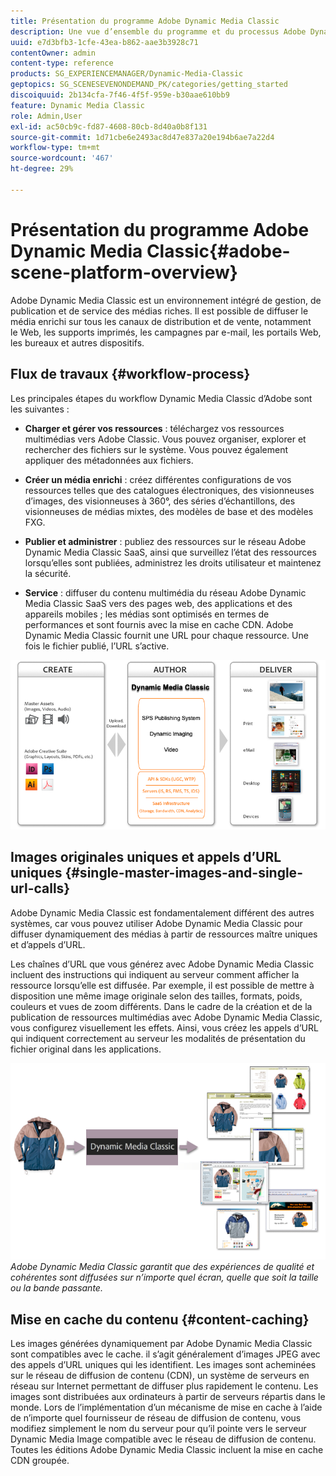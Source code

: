 ```yaml
---
title: Présentation du programme Adobe Dynamic Media Classic
description: Une vue d’ensemble du programme et du processus Adobe Dynamic Media Classic.
uuid: e7d3bfb3-1cfe-43ea-b862-aae3b3928c71
contentOwner: admin
content-type: reference
products: SG_EXPERIENCEMANAGER/Dynamic-Media-Classic
geptopics: SG_SCENESEVENONDEMAND_PK/categories/getting_started
discoiquuid: 2b134cfa-7f46-4f5f-959e-b30aae610bb9
feature: Dynamic Media Classic
role: Admin,User
exl-id: ac50cb9c-fd87-4608-80cb-8d40a0b8f131
source-git-commit: 1d71cbe6e2493ac8d47e837a20e194b6ae7a22d4
workflow-type: tm+mt
source-wordcount: '467'
ht-degree: 29%

---
```


# Présentation du programme Adobe Dynamic Media Classic{#adobe-scene-platform-overview}

Adobe Dynamic Media Classic est un environnement intégré de gestion, de publication et de service des médias riches. Il est possible de diffuser le média enrichi sur tous les canaux de distribution et de vente, notamment le Web, les supports imprimés, les campagnes par e-mail, les portails Web, les bureaux et autres dispositifs.

## Flux de travaux {#workflow-process}

Les principales étapes du workflow Dynamic Media Classic d’Adobe sont les suivantes :

* **Charger et gérer vos ressources**  : téléchargez vos ressources multimédias vers Adobe Classic. Vous pouvez organiser, explorer et rechercher des fichiers sur le système. Vous pouvez également appliquer des métadonnées aux fichiers.

* **Créer un média enrichi**  : créez différentes configurations de vos ressources telles que des catalogues électroniques, des visionneuses d’images, des visionneuses à 360°, des séries d’échantillons, des visionneuses de médias mixtes, des modèles de base et des modèles FXG.

* **Publier et administrer**  : publiez des ressources sur le réseau Adobe Dynamic Media Classic SaaS, ainsi que surveillez l’état des ressources lorsqu’elles sont publiées, administrez les droits utilisateur et maintenez la sécurité.

* **Service**  : diffuser du contenu multimédia du réseau Adobe Dynamic Media Classic SaaS vers des pages web, des applications et des appareils mobiles ; les médias sont optimisés en termes de performances et sont fournis avec la mise en cache CDN. Adobe Dynamic Media Classic fournit une URL pour chaque ressource. Une fois le fichier publié, l’URL s’active.

![Processus de workflow Adobe Dynamic Media Classic](/help/assets/gs_workflow.png)

## Images originales uniques et appels d’URL uniques {#single-master-images-and-single-url-calls}

Adobe Dynamic Media Classic est fondamentalement différent des autres systèmes, car vous pouvez utiliser Adobe Dynamic Media Classic pour diffuser dynamiquement des médias à partir de ressources maître uniques et d’appels d’URL.

Les chaînes d’URL que vous générez avec Adobe Dynamic Media Classic incluent des instructions qui indiquent au serveur comment afficher la ressource lorsqu’elle est diffusée. Par exemple, il est possible de mettre à disposition une même image originale selon des tailles, formats, poids, couleurs et vues de zoom différents. Dans le cadre de la création et de la publication de ressources multimédias avec Adobe Dynamic Media Classic, vous configurez visuellement les effets. Ainsi, vous créez les appels d’URL qui indiquent correctement au serveur les modalités de présentation du fichier original dans les applications.

![Adobe Dynamic Media Classic peut fournir la même image originale à différents supports, dans des formats et des tailles différents.](/help/assets/gs_dynamic_publishing.png)
*Adobe Dynamic Media Classic garantit que des expériences de qualité et cohérentes sont diffusées sur n’importe quel écran, quelle que soit la taille ou la bande passante.*

## Mise en cache du contenu {#content-caching}

Les images générées dynamiquement par Adobe Dynamic Media Classic sont compatibles avec le cache. il s’agit généralement d’images JPEG avec des appels d’URL uniques qui les identifient. Les images sont acheminées sur le réseau de diffusion de contenu (CDN), un système de serveurs en réseau sur Internet permettant de diffuser plus rapidement le contenu. Les images sont distribuées aux ordinateurs à partir de serveurs répartis dans le monde. Lors de l’implémentation d’un mécanisme de mise en cache à l’aide de n’importe quel fournisseur de réseau de diffusion de contenu, vous modifiez simplement le nom du serveur pour qu’il pointe vers le serveur Dynamic Media Image compatible avec le réseau de diffusion de contenu. Toutes les éditions Adobe Dynamic Media Classic incluent la mise en cache CDN groupée.
